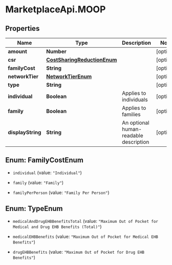 # MarketplaceApi.MOOP

## Properties
Name | Type | Description | Notes
------------ | ------------- | ------------- | -------------
**amount** | **Number** |  | [optional] 
**csr** | [**CostSharingReductionEnum**](CostSharingReductionEnum.md) |  | [optional] 
**familyCost** | **String** |  | [optional] 
**networkTier** | [**NetworkTierEnum**](NetworkTierEnum.md) |  | [optional] 
**type** | **String** |  | [optional] 
**individual** | **Boolean** | Applies to individuals | [optional] 
**family** | **Boolean** | Applies to families | [optional] 
**displayString** | **String** | An optional human-readable description | [optional] 


<a name="FamilyCostEnum"></a>
## Enum: FamilyCostEnum


* `individual` (value: `"Individual"`)

* `family` (value: `"Family"`)

* `familyPerPerson` (value: `"Family Per Person"`)




<a name="TypeEnum"></a>
## Enum: TypeEnum


* `medicalAndDrugEHBBenefitsTotal` (value: `"Maximum Out of Pocket for Medical and Drug EHB Benefits (Total)"`)

* `medicalEHBBenefits` (value: `"Maximum Out of Pocket for Medical EHB Benefits"`)

* `drugEHBBenefits` (value: `"Maximum Out of Pocket for Drug EHB Benefits"`)




